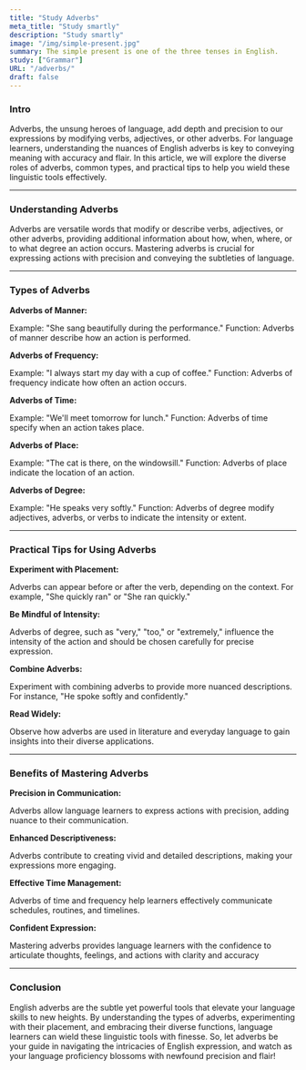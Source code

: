 ```yaml
---
title: "Study Adverbs"
meta_title: "Study smartly"
description: "Study smartly"
image: "/img/simple-present.jpg"
summary: The simple present is one of the three tenses in English.
study: ["Grammar"]
URL: "/adverbs/"
draft: false
---
```


### Intro 

Adverbs, the unsung heroes of language, add depth and precision to our expressions by modifying verbs, adjectives, or other adverbs. For language learners, understanding the nuances of English adverbs is key to conveying meaning with accuracy and flair. In this article, we will explore the diverse roles of adverbs, common types, and practical tips to help you wield these linguistic tools effectively.

<hr>

### Understanding Adverbs

Adverbs are versatile words that modify or describe verbs, adjectives, or other adverbs, providing additional information about how, when, where, or to what degree an action occurs. Mastering adverbs is crucial for expressing actions with precision and conveying the subtleties of language.

<hr>

### Types of Adverbs

**Adverbs of Manner:**

Example: "She sang beautifully during the performance."
Function: Adverbs of manner describe how an action is performed.

**Adverbs of Frequency:**

Example: "I always start my day with a cup of coffee."
Function: Adverbs of frequency indicate how often an action occurs.

**Adverbs of Time:**

Example: "We'll meet tomorrow for lunch."
Function: Adverbs of time specify when an action takes place.

**Adverbs of Place:**

Example: "The cat is there, on the windowsill."
Function: Adverbs of place indicate the location of an action.

**Adverbs of Degree:**

Example: "He speaks very softly."
Function: Adverbs of degree modify adjectives, adverbs, or verbs to indicate the intensity or extent.

<hr>

### Practical Tips for Using Adverbs

**Experiment with Placement:**

Adverbs can appear before or after the verb, depending on the context. For example, "She quickly ran" or "She ran quickly."

**Be Mindful of Intensity:**

Adverbs of degree, such as "very," "too," or "extremely," influence the intensity of the action and should be chosen carefully for precise expression.

**Combine Adverbs:**

Experiment with combining adverbs to provide more nuanced descriptions. For instance, "He spoke softly and confidently."

**Read Widely:**

Observe how adverbs are used in literature and everyday language to gain insights into their diverse applications.

<hr>

### Benefits of Mastering Adverbs

**Precision in Communication:**

Adverbs allow language learners to express actions with precision, adding nuance to their communication.

**Enhanced Descriptiveness:**

Adverbs contribute to creating vivid and detailed descriptions, making your expressions more engaging.

**Effective Time Management:**

Adverbs of time and frequency help learners effectively communicate schedules, routines, and timelines.

**Confident Expression:**

Mastering adverbs provides language learners with the confidence to articulate thoughts, feelings, and actions with clarity and accuracy

<hr>

### Conclusion

English adverbs are the subtle yet powerful tools that elevate your language skills to new heights. By understanding the types of adverbs, experimenting with their placement, and embracing their diverse functions, language learners can wield these linguistic tools with finesse. So, let adverbs be your guide in navigating the intricacies of English expression, and watch as your language proficiency blossoms with newfound precision and flair!


